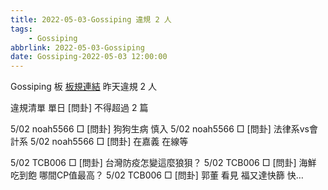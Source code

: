 ```yaml
---
title: 2022-05-03-Gossiping 違規 2 人
tags:
    - Gossiping
abbrlink: 2022-05-03-Gossiping
date: Gossiping-2022-05-03 12:00:00
---
```

Gossiping 板 [板規連結](https://www.ptt.cc/bbs/Gossiping/M.1637425085.A.07D.html)
昨天違規 2 人
<!-- more -->

違規清單
單日 [問卦] 不得超過 2 篇

5/02 noah5566 □ [問卦] 狗狗生病 慎入
5/02 noah5566 □ [問卦] 法律系vs會計系
5/02 noah5566 □ [問卦] 在嘉義 在線等

5/02 TCB006 □ [問卦] 台灣防疫怎變這麼狼狽？
5/02 TCB006 □ [問卦] 海鮮 吃到飽 哪間CP值最高？
5/02 TCB006 □ [問卦] 郭董 看見 福又達快篩 快…